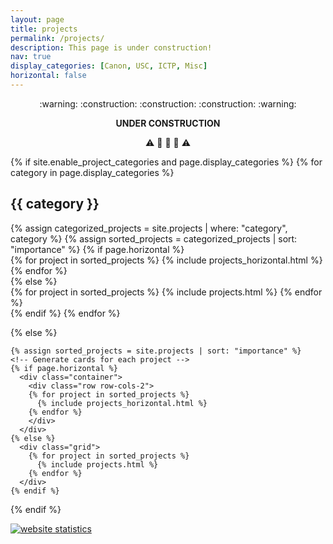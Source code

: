 ```yaml
---
layout: page
title: projects
permalink: /projects/
description: This page is under construction!
nav: true
display_categories: [Canon, USC, ICTP, Misc]
horizontal: false
---
```


<center>
:warning:
:construction: :construction: :construction:
:warning:

<b>UNDER CONSTRUCTION</b>

:warning:
:construction: :construction: :construction:
:warning:

</center>

<div class="projects">
  {% if site.enable_project_categories and page.display_categories %}
  <!-- Display categorized projects -->
    {% for category in page.display_categories %}
      <h2 class="category">{{ category }}</h2>
      {% assign categorized_projects = site.projects | where: "category", category %}
      {% assign sorted_projects = categorized_projects | sort: "importance" %}
      <!-- Generate cards for each project -->
      {% if page.horizontal %}
        <div class="container">
          <div class="row row-cols-2">
          {% for project in sorted_projects %}
            {% include projects_horizontal.html %}
          {% endfor %}
          </div>
        </div>
      {% else %}
        <div class="grid">
          {% for project in sorted_projects %}
            {% include projects.html %}
          {% endfor %}
        </div>
      {% endif %}
    {% endfor %}

{% else %}

  <!-- Display projects without categories -->

    {% assign sorted_projects = site.projects | sort: "importance" %}
    <!-- Generate cards for each project -->
    {% if page.horizontal %}
      <div class="container">
        <div class="row row-cols-2">
        {% for project in sorted_projects %}
          {% include projects_horizontal.html %}
        {% endfor %}
        </div>
      </div>
    {% else %}
      <div class="grid">
        {% for project in sorted_projects %}
          {% include projects.html %}
        {% endfor %}
      </div>
    {% endif %}

{% endif %}

</div>

<!-- Default Statcounter code for hdocmsu.github.io
https://hdocmsu.github.io/ -->
<script type="text/javascript">
var sc_project=12456301; 
var sc_invisible=1; 
var sc_security="df61a7ca"; 
</script>
<script type="text/javascript"
src="https://www.statcounter.com/counter/counter.js"
async></script>

<noscript><div class="statcounter"><a title="website
statistics" href="https://statcounter.com/"
target="_blank"><img class="statcounter"
src="https://c.statcounter.com/12456301/0/df61a7ca/1/"
alt="website statistics"
referrerPolicy="no-referrer-when-downgrade"></a></div></noscript>

<!-- End of Statcounter Code -->
